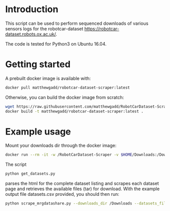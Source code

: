 # Introduction

This script can be used to perform sequenced downloads of various sensors logs for the robotcar-dataset <https://robotcar-dataset.robots.ox.ac.uk/>.

The code is tested for Python3 on Ubuntu 16.04.

# Getting started

A prebuilt docker image is available with:

```bash
docker pull matthewgadd/robotcar-dataset-scraper:latest
```

Otherwise, you can build the docker image from scratch:

```bash
wget https://raw.githubusercontent.com/matthewgadd/RobotCarDataset-Scraper/master/Dockerfile
docker build -t matthewgadd/robotcar-dataset-scraper:latest .
```

# Example usage

Mount your downloads dir through the docker image:

```bash
docker run --rm -it -w /RobotCarDataset-Scraper -v $HOME/Downloads:/Downloads matthewgadd/robotcar-dataset-scraper:latest
```

The script

```bash
python get_datasets.py
```

parses the html for the complete dataset listing and scrapes each dataset page and retrieves the available files (tar) for download. With the example output file datasets.csv provided, you should then run:

```bash
python scrape_mrgdatashare.py --downloads_dir /Downloads --datasets_file datasets.csv --username USERNAME --password PASSWORD
```
